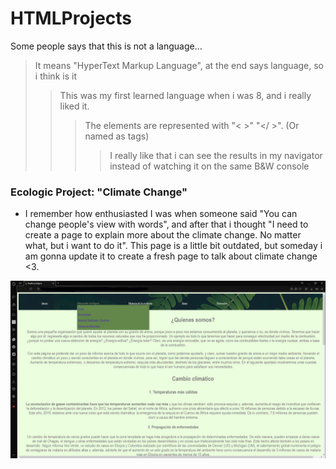 # HTMLProjects
Some people says that this is not a language...

> It means "HyperText Markup Language", at the end says language, so i think is it
>> This was my first learned language when i was 8, and i really liked it.
>>> The elements are represented with "< >" "</ >". (Or named as tags)
>>>> I really like that i can see the results in my navigator instead of watching it on the same B&W console

### Ecologic Project: "Climate Change" ###

  - I remember how enthusiasted I was when someone said "You can change people's view with words", and after that i thought "I need to create a page to explain more about the climate change. No matter what, but i want to do it". This page is a little bit outdated, but someday i am gonna update it to create a fresh page to talk about climate change <3.
  
<img src="https://github.com/Art3mis7082/HTMLProjects/blob/main/ProyEco.PNG" width="700px" aling="center">
